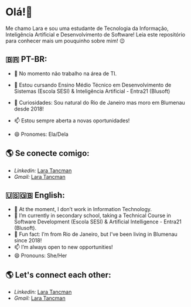 # Olá!👋
Me chamo Lara e sou uma estudante de Tecnologia da Informação, Inteligência Artificial e Desenvolvimento de Software!
Leia este repositório para conhecer mais um pouquinho sobre mim! 😉

## 🇧🇷 PT-BR:
- 🔭 No momento não trabalho na área de TI.

- 🌱 Estou cursando Ensino Médio Técnico em Desenvolvimento de Sistemas (Escola SESI) & Inteligência Artificial - Entra21 (Blusoft)
- 💬 Curiosidades: Sou natural do Rio de Janeiro mas moro em Blumenau desde 2018!
- 📫 Estou sempre aberta a novas oportunidades!
- 😄 Pronomes: Ela/Dela

## 🌎 Se conecte comigo:
- *Linkedin:* [Lara Tancman](https://www.linkedin.com/in/lara-tancman-687b64289/)
- *Gmail:* [Lara Tancman](mailto:laratancman@gmail.com)

## 🇺🇸🇬🇧 English:
- 🔭 At the moment, I don’t work in Information Technology.
- 🌱 I’m currently in secondary school, taking a Technical Course in Software Development (Escola SESI) & Artificial Intelligence - Entra21 (Blusoft).
- 💬 Fun fact: I’m from Rio de Janeiro, but I’ve been living in Blumenau since 2018!
- 📫 I’m always open to new opportunities!
- 😄 Pronouns: She/Her

## 🌎 Let's connect each other:
- *Linkedin:* [Lara Tancman](https://www.linkedin.com/in/lara-tancman-687b64289/)
- *Gmail:* [Lara Tancman](mailto:laratancman@gmail.com)
